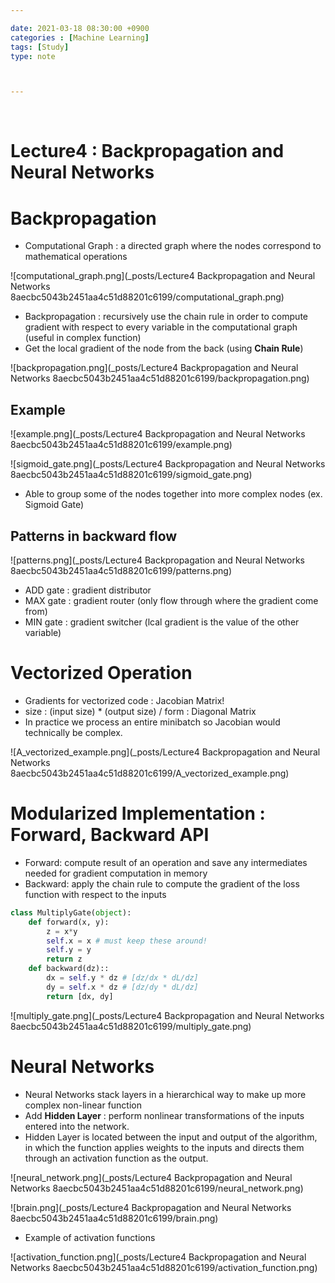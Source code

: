 ```yaml
---

date: 2021-03-18 08:30:00 +0900
categories : [Machine Learning]
tags: [Study]
type: note



---
```

<br/>

# Lecture4 : Backpropagation and Neural Networks

# Backpropagation

- Computational Graph : a directed graph where the nodes correspond to mathematical operations

![computational_graph.png](_posts/Lecture4 Backpropagation and Neural Networks 8aecbc5043b2451aa4c51d88201c6199/computational_graph.png)

- Backpropagation : recursively use the chain rule in order to compute gradient with respect to every variable in the computational graph (useful in complex function)
- Get the local gradient of the node from the back (using **Chain Rule**)

![backpropagation.png](_posts/Lecture4 Backpropagation and Neural Networks 8aecbc5043b2451aa4c51d88201c6199/backpropagation.png)

## Example

![example.png](_posts/Lecture4 Backpropagation and Neural Networks 8aecbc5043b2451aa4c51d88201c6199/example.png)

![sigmoid_gate.png](_posts/Lecture4 Backpropagation and Neural Networks 8aecbc5043b2451aa4c51d88201c6199/sigmoid_gate.png)

- Able to group some of the nodes together into more complex nodes (ex. Sigmoid Gate)

## Patterns in backward flow

![patterns.png](_posts/Lecture4 Backpropagation and Neural Networks 8aecbc5043b2451aa4c51d88201c6199/patterns.png)

- ADD gate : gradient distributor
- MAX gate : gradient router (only flow through where the gradient come from)
- MIN gate : gradient switcher (lcal gradient is the value of the other variable)

# Vectorized Operation

- Gradients for vectorized code : Jacobian Matrix!
- size : (input size) * (output size) / form : Diagonal Matrix
- In practice we process an entire minibatch so Jacobian would technically be complex.

![A_vectorized_example.png](_posts/Lecture4 Backpropagation and Neural Networks 8aecbc5043b2451aa4c51d88201c6199/A_vectorized_example.png)

# Modularized Implementation : Forward, Backward API

- Forward: compute result of an operation and save any intermediates needed for gradient computation in memory
- Backward: apply the chain rule to compute the gradient of the loss function with respect to the inputs

```python
class MultiplyGate(object):
	def forward(x, y):
		z = x*y
		self.x = x # must keep these around!
		self.y = y
		return z
	def backward(dz)::
		dx = self.y * dz # [dz/dx * dL/dz]
		dy = self.x * dz # [dz/dy * dL/dz]
		return [dx, dy]
```

 

![multiply_gate.png](_posts/Lecture4 Backpropagation and Neural Networks 8aecbc5043b2451aa4c51d88201c6199/multiply_gate.png)

# Neural Networks

- Neural Networks stack layers in a hierarchical way to make up more complex non-linear function
- Add **Hidden Layer** : perform nonlinear transformations of the inputs entered into the network.
- Hidden Layer is located between the input and output of the algorithm, in which the function applies weights to the inputs and directs them through an activation function as the output.

![neural_network.png](_posts/Lecture4 Backpropagation and Neural Networks 8aecbc5043b2451aa4c51d88201c6199/neural_network.png)

![brain.png](_posts/Lecture4 Backpropagation and Neural Networks 8aecbc5043b2451aa4c51d88201c6199/brain.png)

- Example of activation functions

![activation_function.png](_posts/Lecture4 Backpropagation and Neural Networks 8aecbc5043b2451aa4c51d88201c6199/activation_function.png)

